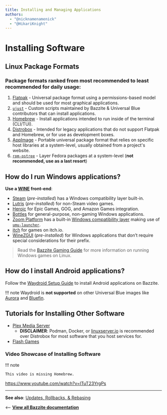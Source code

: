 ```yaml
---
title: Installing and Managing Applications
authors:
  - "@nicknamenamenick"
  - "@HikariKnight"
---
```


<!-- ANCHOR: METADATA -->
<!--{"url_discourse": "https://universal-blue.discourse.group/docs?topic=35", "fetched_at": "2024-09-03 16:43:05.697052+00:00"}-->
<!-- ANCHOR_END: METADATA -->

# Installing Software

## Linux Package Formats

### **Package formats ranked from most recommended to least recommended for daily usage**:

1. [Flatpak](./Flatpak.md) - Universal package format using a permissions-based model and should be used for most graphical applications.
2. [`ujust`](./ujust.md) - Custom scripts maintained by Bazzite & Universal Blue contributors that can install applications.
3. [Homebrew](./Homebrew.md) - Install applications intended to run inside of the terminal (CLI/TUI).
4. [Distrobox](./Distrobox.md) - Intended for legacy applications that do not support Flatpak and Homebrew, or for use as development boxes.
5. [AppImage](./AppImage.md) - Portable universal package format that relies on specific host libraries at a system-level, usually obtained from a project's website.
6. [`rpm-ostree`](./rpm-ostree.md) - Layer Fedora packages at a system-level (**not recommended, use as a last resort**)

## How do I run Windows applications?

**Use a [WINE](https://www.winehq.org/) front-end**:

- [Steam](https://store.steampowered.com/) (_pre-installed_) has a Windows compatibility layer built-in.
- [Lutris](https://lutris.net/about) (_pre-installed_) for non-Steam video games.
- [Heroic](https://heroicgameslauncher.com/) for Epic Games, GOG, and Amazon Games integration.
- [Bottles](https://usebottles.com/) for general-purpose, non-gaming Windows applications.
- [Zoom Platform](https://www.zoom-platform.com/) has a built-in [Windows compatibility layer](https://zoom-platform.sh/) making use of [`umu-launcher`](https://github.com/Open-Wine-Components/umu-launcher).
- [itch](https://flathub.org/apps/io.itch.itch) for games on itch.io.
- [WineZGUI](https://github.com/fastrizwaan/WineZGUI) (_pre-installed_) for Windows applications that don’t require special considerations for their prefix.

>Read the [Bazzite Gaming Guide](https://docs.bazzite.gg/Gaming/) for more information on running Windows games on Linux.

## How do I install Android applications?

Follow the [Waydroid Setup Guide](./Waydroid_Setup_Guide.md) to install Android applications on Bazzite.

!!! note 
    Waydroid is **not supported** on other Universal Blue images like [Aurora](https://getaurora.dev/) and [Bluefin](https://projectbluefin.io/).

## Tutorials for Installing Other Software

- [Plex Media Server](https://universal-blue.discourse.group/t/video-tutorial-how-to-install-plex-media-server-using-distrobox-on-bazzite/1999)
  - **DISCLAIMER**: Podman, Docker, or [linuxserver.io](https://www.linuxserver.io/) is recommended over Distrobox for most software that you host services for.
- [Flash Games](https://universal-blue.discourse.group/t/how-to-run-old-browser-games-with-web-apps/486)

### Video Showcase of Installing Software

!!! note
    
    This video is missing Homebrew.

https://www.youtube.com/watch?v=ITuT23YrgPs

<hr>

**See also**: [Updates, Rollbacks, & Rebasing](../Installing_and_Managing_Software/Updates_Rollbacks_and_Rebasing/index.md)

<-- [**View all Bazzite documentation**](../index.md)

